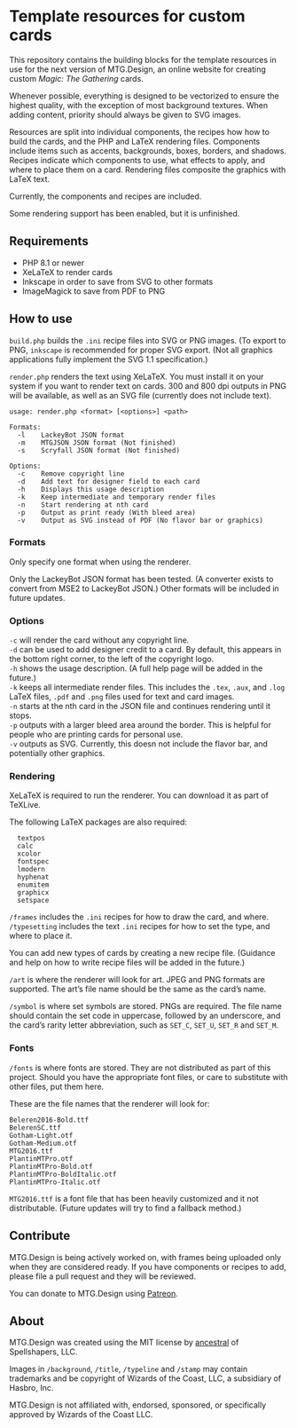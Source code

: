 # Template resources for custom cards
This repository contains the building blocks for the template resources in use for the next version of MTG.Design, an online website for creating custom *Magic: The Gathering* cards.

Whenever possible, everything is designed to be vectorized to ensure the highest quality, with the exception of most background textures. When adding content, priority should always be given to SVG images.

Resources are split into individual components, the recipes how how to build the cards, and the PHP and LaTeX rendering files. Components include items such as accents, backgrounds, boxes, borders, and shadows. Recipes indicate which components to use, what effects to apply, and where to place them on a card. Rendering files composite the graphics with LaTeX text.

Currently, the components and recipes are included.

Some rendering support has been enabled, but it is unfinished.

## Requirements
* PHP 8.1 or newer
* XeLaTeX to render cards
* Inkscape in order to save from SVG to other formats
* ImageMagick to save from PDF to PNG

## How to use
`build.php` builds the `.ini` recipe files into SVG or PNG images. (To export to PNG, `inkscape` is recommended for proper SVG export. (Not all graphics applications fully implement the SVG 1.1 specification.)

`render.php` renders the text using XeLaTeX. You must install it on your system if you want to render text on cards. 300 and 800 dpi outputs in PNG will be available, as well as an SVG file (currently does not include text).

```
usage: render.php <format> [<options>] <path>

Formats:
  -l	LackeyBot JSON format
  -m	MTGJSON JSON format (Not finished)
  -s	Scryfall JSON format (Not finished)

Options:
  -c	Remove copyright line
  -d	Add text for designer field to each card
  -h	Displays this usage description
  -k	Keep intermediate and temporary render files
  -n	Start rendering at nth card
  -p	Output as print ready (With bleed area)
  -v	Output as SVG instead of PDF (No flavor bar or graphics)
```

### Formats
Only specify one format when using the renderer.

Only the LackeyBot JSON format has been tested. (A converter exists to convert from MSE2 to LackeyBot JSON.) Other formats will be included in future updates.

### Options
`-c`	will render the card without any copyright line.  
`-d`	can be used to add designer credit to a card. By default, this appears in the bottom right corner, to the left of the copyright logo.  
`-h`	shows the usage description. (A full help page will be added in the future.)  
`-k`	keeps all intermediate render files. This includes the `.tex`, `.aux`, and `.log` LaTeX files, `.pdf` and `.png` files used for text and card images.  
`-n`	starts at the nth card in the JSON file and continues rendering until it stops.  
`-p`	outputs with a larger bleed area around the border. This is helpful for people who are printing cards for personal use.  
`-v`	outputs as SVG. Currently, this doesn not include the flavor bar, and potentially other graphics.  

### Rendering

XeLaTeX is required to run the renderer. You can download it as part of TeXLive.

The following LaTeX packages are also required:

```
  textpos
  calc
  xcolor
  fontspec
  lmodern
  hyphenat
  enumitem
  graphicx
  setspace
```

`/frames` includes the `.ini` recipes for how to draw the card, and where.
`/typesetting` includes the text `.ini` recipes for how to set the type, and where to place it.

You can add new types of cards by creating a new recipe file. (Guidance and help on how to write recipe files will be added in the future.)

`/art` is where the renderer will look for art. JPEG and PNG formats are supported. The art’s file name should be the same as the card’s name.

`/symbol` is where set symbols are stored. PNGs are required. The file name should contain the set code in uppercase, followed by an underscore, and the card’s rarity letter abbreviation, such as `SET_C`, `SET_U`, `SET_R` and `SET_M`.

### Fonts

`/fonts` is where fonts are stored. They are not distributed as part of this project. Should you have the appropriate font files, or care to substitute with other files, put them here.

These are the file names that the renderer will look for:

```
Beleren2016-Bold.ttf
BelerenSC.ttf
Gotham-Light.otf
Gotham-Medium.otf
MTG2016.ttf
PlantinMTPro.otf
PlantinMTPro-Bold.otf
PlantinMTPro-BoldItalic.otf
PlantinMTPro-Italic.otf
```

`MTG2016.ttf` is a font file that has been heavily customized and it not distributable. (Future updates will try to find a fallback method.)

## Contribute
MTG.Design is being actively worked on, with frames being uploaded only when they are considered ready. If you have components or recipes to add, please file a pull request and they will be reviewed.

You can donate to MTG.Design using [Patreon](https://www.patreon.com/mtgdotdesign).

## About
MTG.Design was created using the MIT license by [ancestral](https://github.com/ancestral) of Spellshapers, LLC.

Images in `/background`, `/title`, `/typeline` and `/stamp` may contain trademarks and be copyright of Wizards of the Coast, LLC, a subsidiary of Hasbro, Inc.

MTG.Design is not affiliated with, endorsed, sponsored, or specifically approved by Wizards of the Coast LLC.
